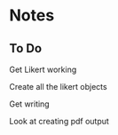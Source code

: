 # Notes


## To Do


Get Likert working

Create all the likert objects

Get writing

Look at creating pdf output